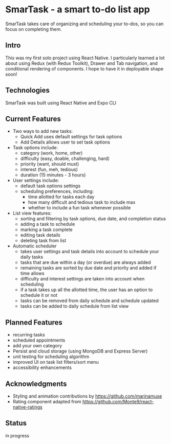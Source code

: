 # SmarTask  - a smart to-do list app
SmarTask takes care of organizing and scheduling your to-dos, so you can focus on completing them.


## Intro
This was my first solo project using React Native. I particularly learned a lot about using Redux (with Redux Toolkit), Drawer and Tab navigation, and conditional rendering of components. I hope to have it in deployable shape soon!


## Technologies
SmarTask was built using React Native and Expo CLI


## Current Features
* Two ways to add new tasks:
    * Quick Add uses default settings for task options
    * Add Details allows user to set task options
* Task options include:
    * category (work, home, other)
    * difficulty (easy, doable, challenging, hard)
    * priority (want, should must)
    * interest (fun, meh, tedious)
    * duration (15 minutes - 3 hours)
* User settings include:
    * default task options settings
    * scheduling preferences, including:
        * time allotted for tasks each day
        * how many difficult and tedious task to include max
        * whether to include a fun task whenever possible
* List view features:
    * sorting and filtering by task options, due date, and completion status
    * adding a task to schedule
    * marking a task complete
    * editing task details
    * deleting task from list
* Automatic scheduler
    * takes user settings and task details into account to schedule your daily tasks
    * tasks that are due within a day (or overdue) are always added
    * remaining tasks are sorted by due date and priority and added if time allows
    * difficulty and interest settings are taken into account when scheduling
    * if a task takes up all the allotted time, the user has an option to schedule it or not
    * tasks can be removed from daily schedule and schedule updated
    * tasks can be added to daily schedule from list view


## Planned Features
   * recurring tasks
   * scheduled appointments
   * add your own category
   * Persist and cloud storage (using MongoDB and Express Server)
   * unit testing for scheduling algorithm
   * improved UI on task list filters/sort menu
   * accessibility enhancements


## Acknowledgments
   * Styling and animation contributions by https://github.com/marinamuse
   * Rating component adapted from https://github.com/Monte9/react-native-ratings


## Status
in progress


